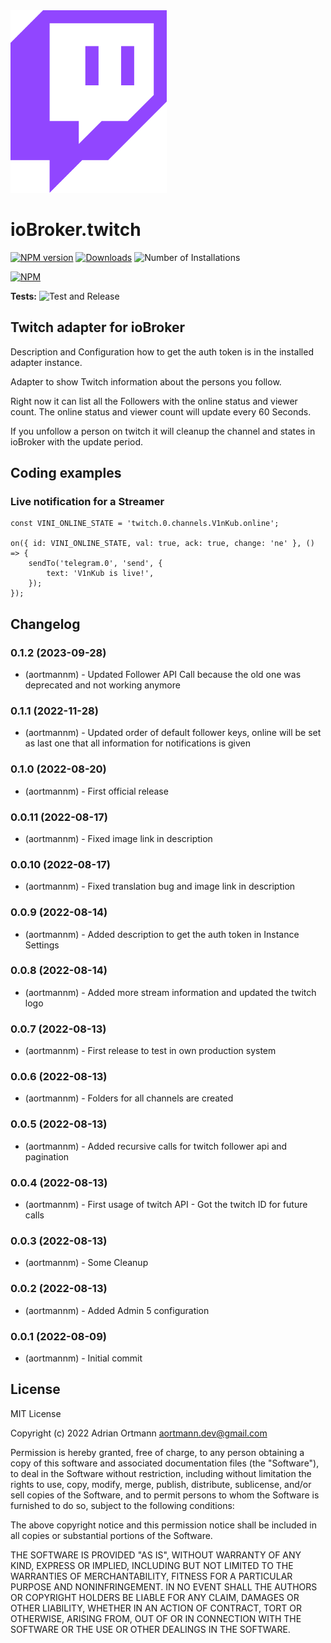 <img src="admin/twitch.png" width="250">

# ioBroker.twitch

[![NPM version](https://img.shields.io/npm/v/iobroker.twitch.svg)](https://www.npmjs.com/package/iobroker.twitch)
[![Downloads](https://img.shields.io/npm/dm/iobroker.twitch.svg)](https://www.npmjs.com/package/iobroker.twitch)
![Number of Installations](https://iobroker.live/badges/twitch-installed.svg)

[![NPM](https://nodei.co/npm/iobroker.twitch.png?downloads=true)](https://nodei.co/npm/iobroker.twitch/)

**Tests:** ![Test and Release](https://github.com/aortmannm/ioBroker.twitch/workflows/Test%20and%20Release/badge.svg)

## Twitch adapter for ioBroker

Description and Configuration how to get the auth token is in the installed adapter instance.

Adapter to show Twitch information about the persons you follow.

Right now it can list all the Followers with the online status and viewer count. The online status and viewer count will update every 60 Seconds.

If you unfollow a person on twitch it will cleanup the channel and states in ioBroker with the update period.

## Coding examples

### Live notification for a Streamer

```
const VINI_ONLINE_STATE = 'twitch.0.channels.V1nKub.online';

on({ id: VINI_ONLINE_STATE, val: true, ack: true, change: 'ne' }, () => {
    sendTo('telegram.0', 'send', {
        text: 'V1nKub is live!',
    });
});
```

## Changelog

### 0.1.2 (2023-09-28)

-   (aortmannm) - Updated Follower API Call because the old one was deprecated and not working anymore

### 0.1.1 (2022-11-28)

-   (aortmannm) - Updated order of default follower keys, online will be set as last one that all information for notifications is given

### 0.1.0 (2022-08-20)

-   (aortmannm) - First official release

### 0.0.11 (2022-08-17)

-   (aortmannm) - Fixed image link in description

### 0.0.10 (2022-08-17)

-   (aortmannm) - Fixed translation bug and image link in description

### 0.0.9 (2022-08-14)

-   (aortmannm) - Added description to get the auth token in Instance Settings

### 0.0.8 (2022-08-14)

-   (aortmannm) - Added more stream information and updated the twitch logo

### 0.0.7 (2022-08-13)

-   (aortmannm) - First release to test in own production system

### 0.0.6 (2022-08-13)

-   (aortmannm) - Folders for all channels are created

### 0.0.5 (2022-08-13)

-   (aortmannm) - Added recursive calls for twitch follower api and pagination

### 0.0.4 (2022-08-13)

-   (aortmannm) - First usage of twitch API - Got the twitch ID for future calls

### 0.0.3 (2022-08-13)

-   (aortmannm) - Some Cleanup

### 0.0.2 (2022-08-13)

-   (aortmannm) - Added Admin 5 configuration

### 0.0.1 (2022-08-09)

-   (aortmannm) - Initial commit

## License

MIT License

Copyright (c) 2022 Adrian Ortmann <aortmann.dev@gmail.com>

Permission is hereby granted, free of charge, to any person obtaining a copy
of this software and associated documentation files (the "Software"), to deal
in the Software without restriction, including without limitation the rights
to use, copy, modify, merge, publish, distribute, sublicense, and/or sell
copies of the Software, and to permit persons to whom the Software is
furnished to do so, subject to the following conditions:

The above copyright notice and this permission notice shall be included in all
copies or substantial portions of the Software.

THE SOFTWARE IS PROVIDED "AS IS", WITHOUT WARRANTY OF ANY KIND, EXPRESS OR
IMPLIED, INCLUDING BUT NOT LIMITED TO THE WARRANTIES OF MERCHANTABILITY,
FITNESS FOR A PARTICULAR PURPOSE AND NONINFRINGEMENT. IN NO EVENT SHALL THE
AUTHORS OR COPYRIGHT HOLDERS BE LIABLE FOR ANY CLAIM, DAMAGES OR OTHER
LIABILITY, WHETHER IN AN ACTION OF CONTRACT, TORT OR OTHERWISE, ARISING FROM,
OUT OF OR IN CONNECTION WITH THE SOFTWARE OR THE USE OR OTHER DEALINGS IN THE
SOFTWARE.
